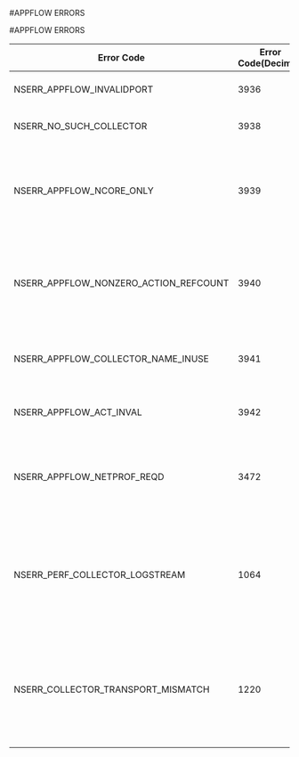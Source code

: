 #APPFLOW ERRORS

#APPFLOW ERRORS



<table><thead><tr><th>Error Code</th><th>Error Code(Decimal)</th><th>Error Code(Hex)</th><th>Error Message</th></tr></thead><tbody><tr><td>NSERR_APPFLOW_INVALIDPORT</td><td>3936</td><td>0xf60</td><td>Invalid collector port</td></tr><tr><td>NSERR_NO_SUCH_COLLECTOR</td><td>3938</td><td>0xf62</td><td>No matching collector</td></tr><tr><td>NSERR_APPFLOW_NCORE_ONLY</td><td>3939</td><td>0xf63</td><td>The AppFlow feature is available only on Citrix NetScaler nCore.</td></tr><tr><td>NSERR_APPFLOW_NONZERO_ACTION_REFCOUNT</td><td>3940</td><td>0xf64</td><td>The specified AppFlow collector is being used in an AppFlow action.</td></tr><tr><td>NSERR_APPFLOW_COLLECTOR_NAME_INUSE</td><td>3941</td><td>0xf65</td><td>AppFlow collector name already in use.</td></tr><tr><td>NSERR_APPFLOW_ACT_INVAL</td><td>3942</td><td>0xf66</td><td>No such AppFlow action exists.</td></tr><tr><td>NSERR_APPFLOW_NETPROF_REQD</td><td>3472</td><td>0xd90</td><td>NetProfile required for AppFlow collector within partition.</td></tr><tr><td>NSERR_PERF_COLLECTOR_LOGSTREAM</td><td>1064</td><td>0x428</td><td>Metricslog option is valid only with one Logstream collector attached to one appflow action.</td></tr><tr><td>NSERR_COLLECTOR_TRANSPORT_MISMATCH</td><td>1220</td><td>0x4c4</td><td>All collectors attached to an action should have the same transport type.</td></tr></tbody></table>
